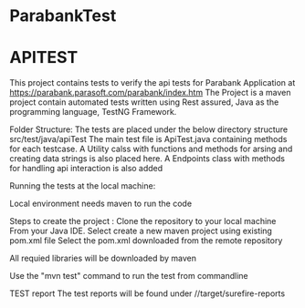 # ParabankTest 

# APITEST
This project contains tests to verify the api tests for Parabank Application at https://parabank.parasoft.com/parabank/index.htm
The Project is a maven project contain automated tests written using Rest assured, Java as the programming language, TestNG Framework.

Folder Structure:
The tests are placed under the below directory structure src/test/java/apiTest
The main test file is ApiTest.java containing methods for each testcase.
A Utility calss with functions and methods for arsing and creating data strings is also placed here.
A Endpoints class with methods for  handling api interaction is also added

Running the tests at the local machine:

Local environment needs maven to run the code

Steps to create the project :
Clone the repository to your local machine From your Java IDE.
Select create a new maven project using existing pom.xml file 
Select the pom.xml downloaded from the remote repository

All requied libraries will be downloaded by maven

Use the "mvn test" command to run the test from commandline 

TEST report
The test reports will be found under //target/surefire-reports

